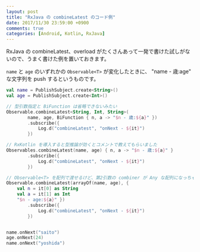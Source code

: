 ```yaml
---
layout: post
title: "RxJava の combineLatest のコード例"
date: 2017/11/30 23:59:00 +0900
comments: true
categories: [Android, Kotlin, RxJava]
---
```

RxJava の combineLatest、overload がたくさんあって一発で書けた試しがないので、うまく書けた例を置いておきます。
<!--more-->

``name`` と ``age`` のいずれかの ``Observable<T>`` が変化したときに、 "name - 歳:age" な文字列を push するというものです。

```kotlin
val name = PublishSubject.create<String>()
val age = PublishSubject.create<Int>()

// 型引数指定と BiFunction は省略できないみたい
Observable.combineLatest<String, Int, String>(
        name, age, BiFunction { n, a -> "$n - 歳:${a}" })
        .subscribe({
            Log.d("combineLatest", "onNext - ${it}")
        })

// RxKotlin を導入すると型推論が効くとコメントで教えてもらいました
Observables.combineLatest(name, age) { n, a -> "$n - 歳:${a}" }
        .subscribe({
            Log.d("combineLatest", "onNext - ${it}")
        })

// Observable<T> を配列で渡せるけど、第2引数の combiner が Any な配列になっちゃう
Observable.combineLatest(arrayOf(name, age), {
    val n = it[0] as String
    val a = it[1] as Int
    "$n - age:${a}" })
        .subscribe({
            Log.d("combineLatest", "onNext - ${it}")
        })


name.onNext("saito")
age.onNext(24)
name.onNext("yoshida")
```
